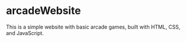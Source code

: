 # arcadeWebsite
This is a simple website with basic arcade games, built with HTML, CSS, and JavaScript. 
